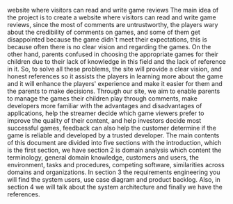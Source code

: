 website where visitors can read and write game reviews The main idea of the project is to create a website where visitors can read and write game reviews, since the most of comments are untrustworthy, the players wary about the credibility of comments on games, and some of them get disappointed because the game didn`t meet their expectations, this is because often there is no clear vision and regarding the games. On the other hand, parents confused in choosing the appropriate games for their children due to their lack of knowledge in this field and the lack of reference in it. So, to solve all these problems, the site will provide a clear vision, and honest references so it assists the players in learning more about the game and it will enhance the players' experience and make it easier for them and the parents to make decisions. Through our site, we aim to enable parents to manage the games their children play through comments, make developers more familiar with the advantages and disadvantages of applications, help the streamer decide which game viewers prefer to improve the quality of their content, and help investors decide most successful games, feedback can also help the customer determine if the game is reliable and developed by a trusted developer. The main contents of this document are divided into five sections with the introduction, which is the first section, we have section 2 is domain analysis which content the terminology, general domain knowledge, customers and users, the environment, tasks and procedures, competing software, similarities across domains and organizations. In section 3 the requirements engineering you will find the system users, use case diagram and product backlog. Also, in section 4 we will talk about the system architecture and finally we have the references.

